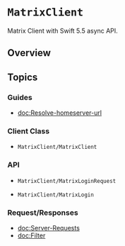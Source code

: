 # ``MatrixClient``

Matrix Client with Swift 5.5 async API.

## Overview

## Topics

### Guides
- <doc:Resolve-homeserver-url>

### Client Class

- ``MatrixClient/MatrixClient``

### API

- ``MatrixClient/MatrixLoginRequest``

- ``MatrixClient/MatrixLogin``

### Request/Responses
- <doc:Server-Requests>
- <doc:Filter>
